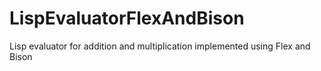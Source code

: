 # LispEvaluatorFlexAndBison
Lisp evaluator for addition and multiplication implemented using Flex and Bison
